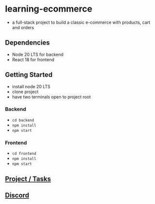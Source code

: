 # learning-ecommerce
- a full-stack project to build a classic e-commerce with products, cart and orders

## Dependencies
- Node 20 LTS for backend
- React 18 for frontend

## Getting Started
- install node 20 LTS
- clone project
- have two terminals open to project root 

### Backend
- `cd backend`
- `npm install`
- `npm start`

### Frontend
- `cd frontend`
- `npm install`
- `npm start`

## [Project / Tasks](https://github.com/users/hinchley2018/projects/5/views/1) 

## [Discord](https://discord.gg/gYk3qDwXr6)